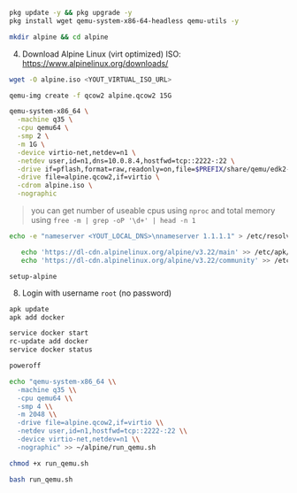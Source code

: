 ```Bash
pkg update -y && pkg upgrade -y
pkg install wget qemu-system-x86-64-headless qemu-utils -y
```

```Bash
mkdir alpine && cd alpine
```
4. Download Alpine Linux (virt optimized) ISO: https://www.alpinelinux.org/downloads/

```Bash
wget -O alpine.iso <YOUT_VIRTUAL_ISO_URL>
```

```Bash
qemu-img create -f qcow2 alpine.qcow2 15G
```

```Bash
qemu-system-x86_64 \
  -machine q35 \
  -cpu qemu64 \
  -smp 2 \
  -m 1G \
  -device virtio-net,netdev=n1 \
  -netdev user,id=n1,dns=10.0.8.4,hostfwd=tcp::2222-:22 \
  -drive if=pflash,format=raw,readonly=on,file=$PREFIX/share/qemu/edk2-x86_64-code.fd \
  -drive file=alpine.qcow2,if=virtio \
  -cdrom alpine.iso \
  -nographic
```


> you can get number of useable cpus using `nproc` and total memory using `free -m | grep -oP '\d+' | head -n 1`

```Bash
echo -e "nameserver <YOUT_LOCAL_DNS>\nnameserver 1.1.1.1" > /etc/resolv.conf
```

```Bash
   echo 'https://dl-cdn.alpinelinux.org/alpine/v3.22/main' >> /etc/apk/repositories
   echo 'https://dl-cdn.alpinelinux.org/alpine/v3.22/community' >> /etc/apk/repositories
```

```
setup-alpine
```

8. Login with username `root` (no password)
```Bash
apk update
apk add docker
```

```Bash
service docker start
rc-update add docker
service docker status
```

```Bash
poweroff
```

```Bash
echo "qemu-system-x86_64 \\
  -machine q35 \\
  -cpu qemu64 \\
  -smp 4 \\
  -m 2048 \\
  -drive file=alpine.qcow2,if=virtio \\
  -netdev user,id=n1,hostfwd=tcp::2222-:22 \\
  -device virtio-net,netdev=n1 \\
  -nographic" >> ~/alpine/run_qemu.sh
```

```Bash
chmod +x run_qemu.sh
```
```Bash
bash run_qemu.sh
```
